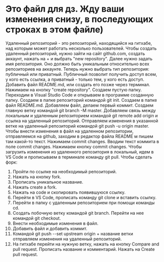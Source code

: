 # Это файл для дз. Жду ваши изменения снизу, в последующих строках в этом файле)

Удаленный репозиторий - это репозиторий, находящийся на гитхабе,  над которым может работать несколько пользователей.
Чтобы создать удаленный репозиторий, нужно зайти на сайт github.com, создать аккаунт, нажать на + и выбрать "new repository".
Далее нужно задать имя репозитория. Оно должно быть уникальным относительно всех репозиториев на аккаунте.
Теперь нужно выбрать тип репозитория: публичный или приватный. Публичный позволит получить доступ всем, у кого есть ссылка, а приватный - только тем, у кого есть доступ.
Добавить файл README.md, или создать его позже через терминал.
Нажимаем на кнопку "create repository".
Создаем пустую папку. Переходим в Visual Studio Code и открываем в программе созданную папку. Создаем в папке репозиторий командой git init.
Создаем в папке файл README.md. Добавляем файл, делаем первый коммит.
Создаем главную ветку командой git branch -M master.
Добавляем связь между локальным и удаленным репозиторием командой git remote add origin и ссылка на удаленный репозиторий.
Отправляем изменения в указанной ветке на удаленный репозиторий командой git push -u origin master.
Чтобы внести изменения в файл на удаленном репозитории, отправляемся на github, заходим в редактор файла README м пишем там какой-то текст. Нажимаем commit changes. Вводим текст коммита в поле commit changes. Нажимаем кнопку commit changes.
Чтобы загрузить изменения из удаленного репозитория в локальный, идем в VS Code и прописываем в терминале команду git pull.
Чтобы сделать форк:
1. Пройти по ссылке на необходимый репозиторий.
2. Нажать на кнопку fork.
3. Прописать уникальное название.
4. Нажать create a fork.
5. Нажать на code и скопировать появившуюся ссылку.
6. Перейти в VS Code, прописать команду git clone и вставить ссылку.
7. Перейти в папку с удаленным репозиторием при помощи команды cd.
8. Создать побочную ветку командой git branch. Перейти на нее командой git checkout.
9. Внести необходимые изменения в файл.
10. Добавить файл и добавить коммит.
11. Командой git push --set upstream origin + название ветки отправляем изменения на удаленный репозиторий.
12. На гитхабе перейти на нужную ветку, нажать на кнопку Compare and pull request. Прописать название и комментарий. Нажать на Create pull request.